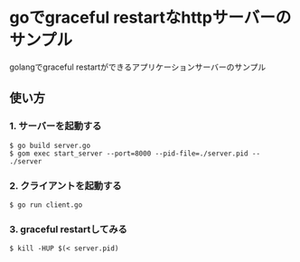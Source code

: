 # goでgraceful restartなhttpサーバーのサンプル

golangでgraceful restartができるアプリケーションサーバーのサンプル


## 使い方

### 1. サーバーを起動する

```
$ go build server.go
$ gom exec start_server --port=8000 --pid-file=./server.pid -- ./server
```

### 2. クライアントを起動する

```
$ go run client.go
```

### 3. graceful restartしてみる

```
$ kill -HUP $(< server.pid)
```
